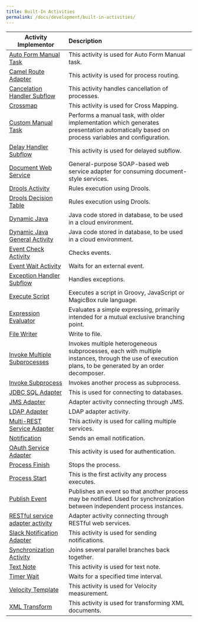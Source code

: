 ```yaml
---
title: Built-In Activities
permalink: /docs/development/built-in-activities/
---
```


  Activity Implementor                            | Description                                                |
  ------------------------------------------------|:-----------------------------------------------------------|
  [Auto Form Manual Task](http://centurylinkcloud.github.io/mdw/docs/help/todo.html) | This activity is used for Auto Form Manual task.
  [Camel Route Adapter](http://centurylinkcloud.github.io/mdw/docs/help/todo.html) | This activity is used for process routing.
  [Cancelation Handler Subflow](http://centurylinkcloud.github.io/mdw/docs/help/todo.html) | This activity handles cancellation of processes.
  [Crossmap](http://centurylinkcloud.github.io/mdw/docs/help/Crossmap.html) | This activity is used for Cross Mapping.
  [Custom Manual Task](http://centurylinkcloud.github.io/mdw/docs/help/taskAction.html) | Performs a manual task, with older implementation which generates presentation automatically based on process variables and configuration.
  [Delay Handler Subflow](http://centurylinkcloud.github.io/mdw/docs/help/todo.html) | This activity is used for delayed subflow.
  [Document Web Service](http://centurylinkcloud.github.io/mdw/docs/help/DocWebServiceAdapter.html) | General-purpose SOAP-based web service adapter for consuming document-style services.
  [Drools Activity](http://centurylinkcloud.github.io/mdw/docs/help/droolsActivities.html) | Rules execution using Drools.
  [Drools Decision Table](http://centurylinkcloud.github.io/mdw/docs/help/todo.html) | Rules execution using Drools.
  [Dynamic Java](http://centurylinkcloud.github.io/mdw/docs/help/dynamicJavaActivity.html) | Java code stored in database, to be used in a cloud environment.
  [Dynamic Java General Activity](http://centurylinkcloud.github.io/mdw/docs/help/dynamicJavaActivity.html) | Java code stored in database, to be used in a cloud environment.
  [Event Check Activity](http://centurylinkcloud.github.io/mdw/docs/help/todo.html) | Checks events.
  [Event Wait Activity](http://centurylinkcloud.github.io/mdw/docs/help/EventWaitActivity.html) | Waits for an external event.
  [Exception Handler Subflow](http://centurylinkcloud.github.io/mdw/docs/help/todo.html) | Handles exceptions.
  [Execute Script](http://centurylinkcloud.github.io/mdw/docs/help/scriptActivity.html) | Executes a script in Groovy, JavaScript or MagicBox rule language.
  [Expression Evaluator](http://centurylinkcloud.github.io/mdw/docs/help/todo.html) | Evaluates a simple expressing, primarily intended for a mutual exclusive branching point.
  [File Writer](http://centurylinkcloud.github.io/mdw/docs/help/FileWriterActivity.html) | Write to file.
 [Invoke Multiple Subprocesses](http://centurylinkcloud.github.io/mdw/docs/help/InvokeMultipleSubprocesses.html) | Invokes multiple heterogeneous subprocesses, each with multiple instances, through the use of execution plans, to be generated by an order decomposer.
  [Invoke Subprocess](http://centurylinkcloud.github.io/mdw/docs/help/InvokeSubProcessActivity.html) | Invokes another process as subprocess.
  [JDBC SQL Adapter](http://centurylinkcloud.github.io/mdw/docs/help/todo.html) | This is used for connecting to databases.
  [JMS Adapter](http://centurylinkcloud.github.io/mdw/docs/help/JmsAdapter.html) | Adapter activity connecting through JMS.
  [LDAP Adapter](http://centurylinkcloud.github.io/mdw/docs/help/LdapAdapter.html) | LDAP adapter activity.
  [Multi-REST Service Adapter](http://centurylinkcloud.github.io/mdw/docs/help/todo.html) | This activity is used for calling multiple services.
  [Notification](http://centurylinkcloud.github.io/mdw/docs/help/notification.html) | Sends an email notification.
  [OAuth Service Adapter](http://centurylinkcloud.github.io/mdw/docs/help/todo.html) | This activity is used for authentication.
  [Process Finish](http://centurylinkcloud.github.io/mdw/docs/help/ProcessFinishActivity.html) | Stops the process.
  [Process Start](http://centurylinkcloud.github.io/mdw/docs/help/ProcessStartActivity.html) | This is the first activity any process executes.
  [Publish Event](http://centurylinkcloud.github.io/mdw/docs/help/todo.html) | Publishes an event so that another process may be notified. Used for synchronization between independent process instances.
  [RESTful service adapter activity](http://centurylinkcloud.github.io/mdw/docs/help/RestfulAdapter.html) | Adapter activity connecting through RESTful web services.
  [Slack Notification Adapter](http://centurylinkcloud.github.io/mdw/docs/help/todo.html) | This activity is used for sending notifications.
  [Synchronization Activity](http://centurylinkcloud.github.io/mdw/docs/help/synchronization.html) | Joins several parallel branches back together.
  [Text Note](http://centurylinkcloud.github.io/mdw/docs/help/todo.html) | This activity is used for text note.
  [Timer Wait](http://centurylinkcloud.github.io/mdw/docs/help/TimerWaitActivity.html) | Waits for a specified time interval.
  [Velocity Template](http://centurylinkcloud.github.io/mdw/docs/help/todo.html) | This activity is used for Velocity measurement.
  [XML Transform](http://centurylinkcloud.github.io/mdw/docs/help/documentTransform.html) | This activity is used for transforming XML documents.
